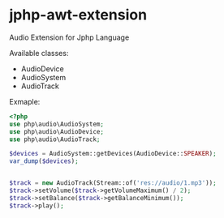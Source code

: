 jphp-awt-extension
==================

Audio Extension for Jphp Language

Available classes:
- AudioDevice
- AudioSystem
- AudioTrack

Exmaple:

```php
<?php
use php\audio\AudioSystem;
use php\audio\AudioDevice;
use php\audio\AudioTrack;

$devices = AudioSystem::getDevices(AudioDevice::SPEAKER);
var_dump($devices);


$track = new AudioTrack(Stream::of('res://audio/1.mp3'));
$track->setVolume($track->getVolumeMaximum() / 2);
$track->setBalance($track->getBalanceMinimum());
$track->play();
```
